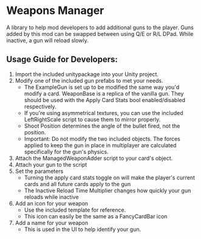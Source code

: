 # Weapons Manager
A library to help mod developers to add additional guns to the player. Guns added by this mod can be swapped between using Q/E or R/L DPad. While inactive, a gun will reload slowly.

## Usage Guide for Developers:
1. Import the included unitypackage into your Unity project.
2. Modify one of the included gun prefabs to met your needs.
	- The ExampleGun is set up to be modified the same way you'd modify a card. WeaponBase is a replica of the vanilla gun. They should be used with the Apply Card Stats bool enabled/disabled respectively.
	- If you're using asymmetrical textures, you can use the included LeftRightScale script to cause them to mirror properly.
	- Shoot Position determines the angle of the bullet fired, not the position.
	- Important: Do not modify the two included objects. The forces applied to keep the gun in place in multiplayer are calculated specifically for the gun's physics.
3. Attach the ManagedWeaponAdder script to your card's object.
4. Attach your gun to the script
5. Set the parameters
	- Turning the apply card stats toggle on will make the player's current cards and all future cards apply to the gun
	- The Inactive Reload Time Multiplier changes how quickly your gun reloads while inactive
6. Add an icon for your weapon
	- Use the included template for reference.
	- This icon can easily be the same as a FancyCardBar icon
7. Add a name for your weapon
	- This is used in the UI to help identify your gun.